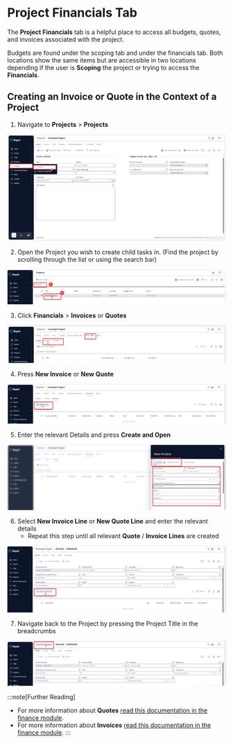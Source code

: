 # Project Financials Tab

The **Project Financials** tab is a helpful place to access all budgets, quotes, and invoices associated with the project.

Budgets are found under the scoping tab and under the financials tab. Both locations show the same items but are accessible in two locations depending if the user is **Scoping** the project or trying to access the **Financials**.

## Creating an Invoice or Quote in the Context of a Project

1. Navigate to **Projects** &gt; **Projects** 

![Side bar navigate to projects](<Side bar navigate to projects.png>)

2. Open the Project you wish to create child tasks in. (Find the project by scrolling through the list or using the search bar)  

![Open a project](<Open a project.png>)

3. Click **Financials** &gt; **Invoices** or **Quotes**  

![Navigate to the invoices or quotes tab](<Navigate to the invoices or quotes tab.png>)

4. Press **New Invoice** or **New Quote**  

![Create new invoice or quote item](<Create a new invoice or quote.png>)

5. Enter the relevant Details and press **Create and Open**  

![Fill out the create item form](<Fill out the create item form.png>)

6. Select **New Invoice Line** or **New Quote Line** and enter the relevant details
    - Repeat this step until all relevant **Quote** / **Invoice Lines** are created

![Create a new invoice or quote line](<Create a new invoice or quote line.png>)

7. Navigate back to the Project by pressing the Project Title in the breadcrumbs  

![Navigate back to the parent project](<Navigate back to the parent project.png>)

:::note[Further Reading]
- For more information about **Quotes** [read this documentation in the finance module](</docs/Rapid/2-Rapid Standard/4-Finance/1-Quotes/creating-editing-and-deleting-quotes/creating-editing-and-deleting-quotes.md>).
- For more information about **Invoices** [read this documentation in the finance module](</docs/Rapid/2-Rapid Standard/4-Finance/2-Invoices/Creating-editing-deleting-invoices/Creating-editing-deleting-invoices.md>).
:::